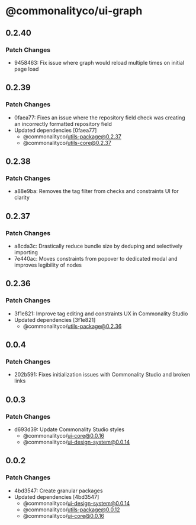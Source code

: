 # @commonalityco/ui-graph

## 0.2.40

### Patch Changes

- 9458463: Fix issue where graph would reload multiple times on initial page load

## 0.2.39

### Patch Changes

- 0faea77: Fixes an issue where the repository field check was creating an incorrectly formatted repository field
- Updated dependencies [0faea77]
  - @commonalityco/utils-package@0.2.37
  - @commonalityco/utils-core@0.2.37

## 0.2.38

### Patch Changes

- a88e9ba: Removes the tag filter from checks and constraints UI for clarity

## 0.2.37

### Patch Changes

- a8cda3c: Drastically reduce bundle size by deduping and selectively importing
- 7e440ac: Moves constraints from popover to dedicated modal and improves legibility of nodes

## 0.2.36

### Patch Changes

- 3f1e821: Improve tag editing and constraints UX in Commonality Studio
- Updated dependencies [3f1e821]
  - @commonalityco/utils-package@0.2.36

## 0.0.4

### Patch Changes

- 202b591: Fixes initialization issues with Commonality Studio and broken links

## 0.0.3

### Patch Changes

- d693d39: Update Commonality Studio styles
  - @commonalityco/ui-core@0.0.16
  - @commonalityco/ui-design-system@0.0.14

## 0.0.2

### Patch Changes

- 4bd3547: Create granular packages
- Updated dependencies [4bd3547]
  - @commonalityco/ui-design-system@0.0.14
  - @commonalityco/utils-package@0.0.12
  - @commonalityco/ui-core@0.0.16
